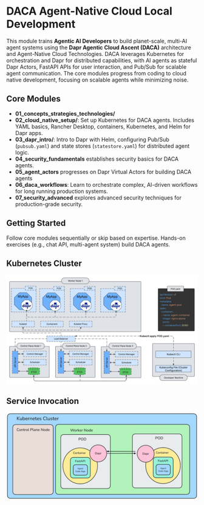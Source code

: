 # DACA Agent-Native Cloud Local Development

This module trains **Agentic AI Developers** to build planet-scale, multi-AI agent systems using the **Dapr Agentic Cloud Ascent (DACA)** architecture and Agent-Native Cloud Technologies. DACA leverages Kubernetes for orchestration and Dapr for distributed capabilities, with AI agents as stateful Dapr Actors, FastAPI APIs for user interaction, and Pub/Sub for scalable agent communication. The core modules progress from coding to cloud native development, focusing on scalable agents while minimizing noise. 

## Core Modules

- **01_concepts_strategies_technologies/**
- **02_cloud_native_setup/**: Set up Kubernetes for DACA agents. Includes YAML basics, Rancher Desktop, containers, Kubernetes, and Helm for Dapr apps.
- **03_dapr_intro/**: Intro to Dapr with Helm, configuring Pub/Sub (`pubsub.yaml`) and state stores (`statestore.yaml`) for distributed agent logic.
- **04_security_fundamentals** establishes security basics for DACA agents.
- **05_agent_actors** progresses on Dapr Virtual Actors for building DACA agents
- **06_daca_workflows**: Learn to orchestrate complex, AI-driven workflows for long running production systems.
- **07_security_advanced** explores advanced security techniques for production-grade security.

## Getting Started
Follow core modules sequentially or skip based on expertise. Hands-on exercises (e.g., chat API, multi-agent system) build DACA agents.

## Kubernetes Cluster

![](./Blank%20board.jpeg)

## Service Invocation

![](./Diagram1_Dapr.jpg)
